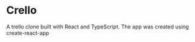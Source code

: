 # Crello

A trello clone built with React and TypeScript.
The app was created using create-react-app
